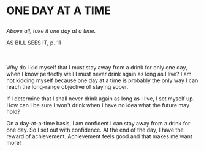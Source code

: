 # <p class='center'>ONE DAY AT A TIME</p>

<em>Above all, take it one day at a time.</em>
<p class='right'>AS BILL SEES IT, p. 11</p>

<br><br>
Why do I kid myself that I must stay away from a drink for only one day, when I know perfectly well I must never drink again as long as I live? I am not kidding myself because one day at a time is probably the only way I can reach the long-range objective of staying sober.

If I determine that I shall never drink again as long as I live, I set myself up. How can I be sure I won't drink when I have no idea what the future may hold?

On a day-at-a-time basis, I am confident I can stay away from a drink for one day. So I set out with confidence. At the end of the day, I have the reward of achievement. Achievement feels good and that makes me want more!